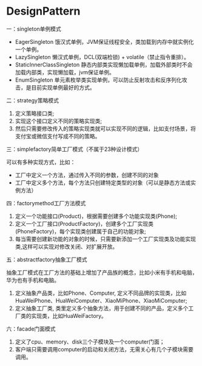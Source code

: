# DesignPattern
一：singleton单例模式

- EagerSingleton 饿汉式单例，JVM保证线程安全，类加载到内存中就实例化一个单例。
- LazySingleton 懒汉式单例，DCL(双端检锁) + volatile（禁止指令重排）。
- StaticInnerClassSingleton 静态内部类实现懒加载单例，加载外部类时不会加载内部类，实现懒加载，jvm保证单例。
- EnumSingleton 单元素枚举类实现单例，可以防止反射攻击和反序列化攻击，是目前实现单例最好的方式。

二：strategy策略模式

1. 定义策略接口类;
2. 实现这个接口定义不同的策略实现类;
3. 然后只需要修改传入的策略实现类就可以实现不同的逻辑，比如支付场景，将支付宝或微信支付写成不同的策略。

三：simplefactory简单工厂模式（不属于23种设计模式）

可以有多种实现方式，比如：
- 工厂中定义一个方法，通过传入不同的参数，创建不同的对象
- 工厂中定义多个方法，每个方法只创建特定类型的对象（可以是静态方法或实例方法）

四：factorymethod工厂方法模式

1. 定义一个功能接口(Product)，根据需要创建多个功能实现类(Phone);
2. 定义一个工厂接口(ProductFactory)，创建多个工厂实现类(PhoneFactory)，每个实现类创建属于自己的功能对象;
3. 每当需要创建新功能的对象的时候，只需要新添加一个工厂实现类及功能实现类,这样可以实现对修改关闭、对扩展开放。

五：abstractfactory抽象工厂模式

抽象工厂模式在工厂方法的基础上增加了产品族的概念，比如小米有手机和电脑，华为也有手机和电脑。
1. 定义抽象产品类，比如Phone、Computer, 定义不同品牌的实现类，比如HuaWeiPhone、HuaWeiComputer、XiaoMiPhone、XiaoMiComputer;
2. 定义抽象工厂类, 类里定义多个抽象方法，用于创建不同的产品，定义多个工厂类的实现类，比如HuaWeiFactory。

六：facade门面模式

1. 定义了cpu、memory、disk三个子模块及一个computer门面；
2. 客户端只需要调用computer的启动和关闭方法，无需关心有几个子模块需要调用。



